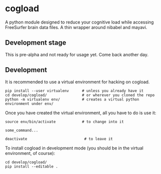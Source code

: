 # cogload
A python module designed to reduce your cognitive load while accessing FreeSurfer brain data files. A thin wrapper around nibabel and mayavi.

## Development stage

This is pre-alpha and not ready for usage yet. Come back another day.

## Development

It is recommended to use a virtual environment for hacking on cogload.

    pip install --user virtualenv      # unless you already have it
    cd develop/cogload/                # or wherever you cloned the repo
    python -m virtualenv env/          # creates a virtual python environment under env/


Once you have created the virtual environment, all you have to do is use it:

    source env/bin/activate            # to change into it

    some_command...

    deactivate                          # to leave it


To install cogload in development mode (you should be in the virtual environment, of course):

    cd develop/cogload/
    pip install --editable .
